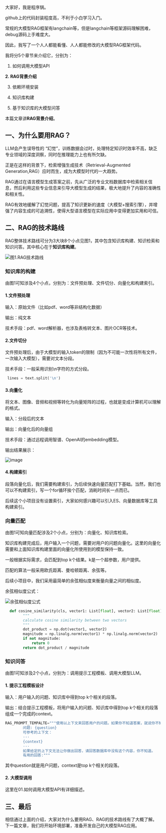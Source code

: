 大家好，我是程序锅。

github上的代码封装程度高，不利于小白学习入门。

常规的大模型RAG框架有langchain等，但是langchain等框架源码理解困难，debug源码上手难度大。

因此，我写了一个人人都能看懂、人人都能修改的大模型RAG框架代码。

我将分5个章节来介绍它，分别为：

1. 如何调用大模型API

**2. RAG背景介绍**

3. 依赖环境安装

4. 知识库构建

5. 基于知识库的大模型问答

本篇文章讲**RAG背景介绍**。

## 一、为什么要用RAG？

LLM会产生误导性的 “幻觉”，训练数据会过时，处理特定知识时效率不高，缺乏专业领域的深度洞察，同时在推理能力上也有所欠缺。

正是在这样的背景下，检索增强生成技术（Retrieval-Augmented Generation,RAG）应时而生，成为大模型时代的一大趋势。

RAG通过在语言模型生成答案之前，先从广泛的专业文档数据库中检索相关信息，然后利用这些专业信息来引导大模型生成的结果，极大地提升了内容的准确性和相关性。

RAG有效地缓解了幻觉问题，提高了知识更新的速度（大模型+搜索引擎），并增强了内容生成的可追溯性，使得大型语言模型在实际应用中变得更加实用和可信。

## 二、RAG的技术路线

RAG整体技术路线可分为3大块8个小点见图1，其中包含知识库构建、知识检索和知识问答。其中核心在于**知识库构建**。


![图1.RAG技术路线](https://files.mdnice.com/user/30915/9a8d6f6f-e86e-4b0a-8e6e-1d2fdee335f9.png)


### 知识库的构建

由图1可知涉及4个小点，分别为：文件预处理、文件切分、向量化和构建索引。

#### 1.文件预处理

输入：原始文件（比如pdf、word等非结构化数据）

输出：纯文本

技术手段：pdf、word解析器，也涉及表格转文本、图片OCR等技术。



#### 2.文件切分

文件预处理后，由于大模型的输入token的限制（因为不可能一次性将所有文件，一次输入大模型），需要对文本分段。

技术手段：一般采用识别\n字符的方式分段。

```python
 lines = text.split('\n')
```

#### 3.向量化

将文本、图像、音频和视频等转化为向量矩阵的过程，也就是变成计算机可以理解的格式。

输入：分段后的文本

输出：向量化后的向量组

技术手段：通过远程调用智谱、OpenAI的embedding模型。

输出结果展示：


![image](https://files.mdnice.com/user/30915/bb6d6497-710d-4550-9bc7-9854201d0646.png)



#### 4.构建索引

段落向量化后，我们需要构建索引，为后续快速向量匹配打下基础。当然，我们也可以不构建索引，写一个for循环挨个匹配，消耗时间长一点而已。

后续这个小项目没有设置索引，大家如何感兴趣可以引入ES、向量数据库等工具构建索引。


### 向量匹配

由图1可知向量匹配涉及2个小点，分别为：向量化、知识库检索。

知识库构建完成后，用户输入一个问题，需要对用户的问题向量化。这里的向量化需要和上面知识库构建里面的向量化所使用到的模型保持一致。

一般根据实际需求，会匹配到top k个结果。k是一个超参数，用户提供。

匹配的算法一般采用欧氏距离、曼哈顿距离、余弦等。

后续小项目中，我们采用最简单的余弦相似度来衡量向量之间的相似度。

余弦相似度公式：

![余弦相似度公式](https://files.mdnice.com/user/30915/5582ad75-ea9e-47ca-bca0-01ba9f9d15b7.png)


```python
  def cosine_similarity(cls, vector1: List[float], vector2: List[float]) -> float:
        """
        calculate cosine similarity between two vectors
        """
        dot_product = np.dot(vector1, vector2)
        magnitude = np.linalg.norm(vector1) * np.linalg.norm(vector2)
        if not magnitude:
            return 0
        return dot_product / magnitude
```

### 知识问答

由图1可知涉及2个小点，分别为：调用提示工程模板、调用大模型LLM。

#### 1. 提示工程模板设计

输入：用户输入的问题、知识库中得到top k个相关的段落。

输出：结合提示工程模板，将用户输入的问题、知识库中得到top k个相关的段落组成一个完成的context。

```python
RAG_PROMPT_TEMPALTE="""使用以上下文来回答用户的问题。如果你不知道答案，就说你不知道。总是使用中文回答。
        问题: {question}
        可参考的上下文：
        ···
        {context}
        ···
        如果给定的上下文无法让你做出回答，请回答数据库中没有这个内容，你不知道。
        有用的回答:"""
```

其中question就是用户问题，context是top k个相关的段落。


#### 2. 大模型调用

这里在01.如何调用大模型API有详细描述。

## 三、最后

相信通过上面的介绍，大家对为什么要用RAG、RAG的技术路线有了大概了解。下一篇文章，我们将开始环境部署，准备开发自己的大模型RAG应用。